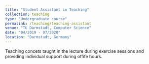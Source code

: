 ```yaml
---
title: "Student Assistant in Teaching"
collection: teaching
type: "Undergraduate course"
permalink: /teaching/teaching-assistant
venue: "TU Darmstadt, Computer Science"
date: "04/2019 - 07/2020"
location: "Darmstadt, Germany"
---
```


Teaching concets taught in the lecture during exercise sessions and providing individual support during offife hours.